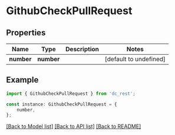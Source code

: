 # GithubCheckPullRequest


## Properties

Name | Type | Description | Notes
------------ | ------------- | ------------- | -------------
**number** | **number** |  | [default to undefined]

## Example

```typescript
import { GithubCheckPullRequest } from 'dc_rest';

const instance: GithubCheckPullRequest = {
    number,
};
```

[[Back to Model list]](../README.md#documentation-for-models) [[Back to API list]](../README.md#documentation-for-api-endpoints) [[Back to README]](../README.md)
